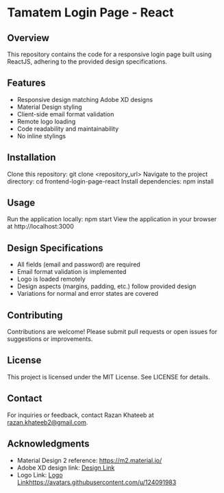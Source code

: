 # Tamatem Login Page - React
## Overview
This repository contains the code for a responsive login page built using ReactJS, adhering to the provided design specifications.

## Features
- Responsive design matching Adobe XD designs
- Material Design styling
- Client-side email format validation
- Remote logo loading
- Code readability and maintainability
- No inline stylings
  
## Installation
Clone this repository: git clone <repository_url>
Navigate to the project directory: cd frontend-login-page-react
Install dependencies: npm install

## Usage
Run the application locally: npm start
View the application in your browser at http://localhost:3000

## Design Specifications
- All fields (email and password) are required
- Email format validation is implemented
- Logo is loaded remotely
- Design aspects (margins, padding, etc.) follow provided design
- Variations for normal and error states are covered
  
## Contributing
Contributions are welcome! Please submit pull requests or open issues for suggestions or improvements.

## License
This project is licensed under the MIT License. See LICENSE for details.

## Contact
For inquiries or feedback, contact Razan Khateeb at razan.khateeb2@gmail.com.

## Acknowledgments
- Material Design 2 reference: https://m2.material.io/
- Adobe XD design link: [Design Link](https://xd.adobe.com/view/270a2b43-d317-4409-aa9a-b5b80c5f37f5-7259/specs/)
- Logo Link: [Logo Link](https://avatars.githubusercontent.com/u/124091983)https://avatars.githubusercontent.com/u/124091983
